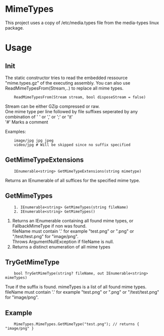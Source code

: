 # MimeTypes

This project uses a copy of /etc/media.types file from the media-types linux package.

# Usage

## Init
The static constructor tries to read the embedded ressource "mime.types.gz" of the executing assembly.
You can also use ReadMimeTypesFrom(Stream,..) to replace all mime types.

        ReadMimeTypesFrom(Stream stream, bool disposeStream = false)
        
Stream can be either GZip compressed or raw. <br/>One mime type per line followed by file suffixes seperated by any combination of ' ' or ',' or ';' or '\t' <br/>
'#' Marks a comment

Examples:

        image/jpg jpg jpeg
        video/jpg # Will be skipped since no suffix specified
        
## GetMimeTypeExtensions
        IEnumerable<string> GetMimeTypeExtensions(string mimetype)
Returns an IEnumerable<string> of all suffices for the specified mime type.
        
## GetMimeTypes
        1. IEnumerable<string> GetMimeTypes(string fileName)
        2. IEnumerable<string> GetMimeTypes()

1.  Returns an IEnumerable<string> containing all found mime types, or FallbackMimeType if non was found.<br/>
  fileName must contain '.' for example "test.png" or ".png" or "/test/test.png" for "image/png".<br/>
  Throws ArgumentNullException if fileName is null.
2.  Returns a distinct enumeration of all mime types

  
## TryGetMimeType
        bool TryGetMimeType(string? fileName, out IEnumerable<string> mimeTypes)
True if the suffix is found. mimeTypes is a list of all found mime types.<br/>
fileName must contain '.' for example "test.png" or ".png" or "/test/test.png" for "image/png".
  
## Example
        MimeTypes.MimeTypes.GetMimeType("test.png"); // returns { "image/png" }
